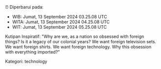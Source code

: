 ⏰ Diperbarui pada:
- WIB: Jumat, 13 September 2024 03.25.08 UTC
- WITA: Jumat, 13 September 2024 04.25.08 UTC
- WIT: Jumat, 13 September 2024 05.25.08 UTC

Kutipan Inspiratif:
"Why are we, as a nation so obsessed with foreign things? Is it a legacy of our colonial years? We want foreign television sets. We want foreign shirts. We want foreign technology. Why this obsession with everything imported?"


Kategori: technology

